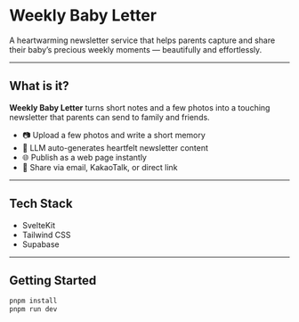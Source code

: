 # Weekly Baby Letter

A heartwarming newsletter service that helps parents capture and share their baby’s precious weekly moments — beautifully and effortlessly.

---

## What is it?

**Weekly Baby Letter** turns short notes and a few photos into a touching newsletter that parents can send to family and friends.

- 📷 Upload a few photos and write a short memory
- 🧠 LLM auto-generates heartfelt newsletter content
- 🌐 Publish as a web page instantly
- 💌 Share via email, KakaoTalk, or direct link

---

## Tech Stack

- SvelteKit
- Tailwind CSS
- Supabase

---

## Getting Started

```bash
pnpm install
pnpm run dev
